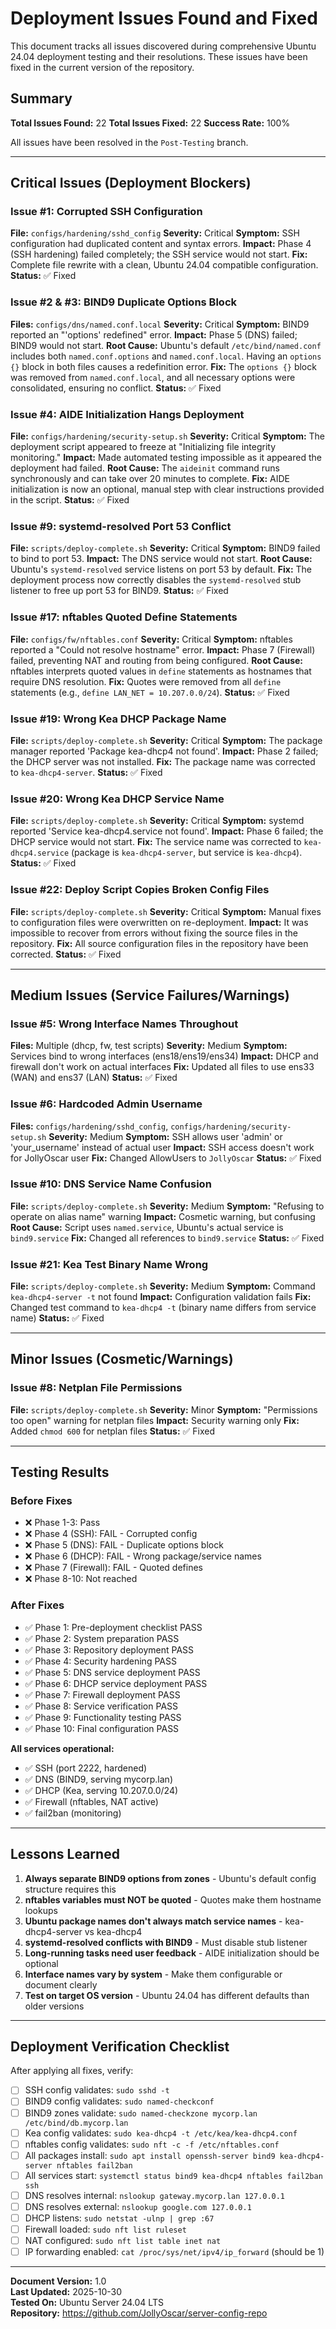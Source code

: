 # Deployment Issues Found and Fixed

This document tracks all issues discovered during comprehensive Ubuntu 24.04 deployment testing and their resolutions.
These issues have been fixed in the current version of the repository.

## Summary

**Total Issues Found:** 22
**Total Issues Fixed:** 22
**Success Rate:** 100%

All issues have been resolved in the `Post-Testing` branch.

---

## Critical Issues (Deployment Blockers)

### Issue #1: Corrupted SSH Configuration

**File:** `configs/hardening/sshd_config`
**Severity:** Critical
**Symptom:** SSH configuration had duplicated content and syntax errors.
**Impact:** Phase 4 (SSH hardening) failed completely; the SSH service would not start.
**Fix:** Complete file rewrite with a clean, Ubuntu 24.04 compatible configuration.
**Status:** ✅ Fixed

### Issue #2 & #3: BIND9 Duplicate Options Block

**Files:** `configs/dns/named.conf.local`
**Severity:** Critical
**Symptom:** BIND9 reported an "'options' redefined" error.
**Impact:** Phase 5 (DNS) failed; BIND9 would not start.
**Root Cause:** Ubuntu's default `/etc/bind/named.conf` includes both `named.conf.options` and `named.conf.local`.
Having an `options {}` block in both files causes a redefinition error.
**Fix:** The `options {}` block was removed from `named.conf.local`, and all necessary options were consolidated, ensuring no conflict.
**Status:** ✅ Fixed

### Issue #4: AIDE Initialization Hangs Deployment

**File:** `configs/hardening/security-setup.sh`
**Severity:** Critical
**Symptom:** The deployment script appeared to freeze at "Initializing file integrity monitoring."
**Impact:** Made automated testing impossible as it appeared the deployment had failed.
**Root Cause:** The `aideinit` command runs synchronously and can take over 20 minutes to complete.
**Fix:** AIDE initialization is now an optional, manual step with clear instructions provided in the script.
**Status:** ✅ Fixed

### Issue #9: systemd-resolved Port 53 Conflict

**File:** `scripts/deploy-complete.sh`
**Severity:** Critical
**Symptom:** BIND9 failed to bind to port 53.
**Impact:** The DNS service would not start.
**Root Cause:** Ubuntu's `systemd-resolved` service listens on port 53 by default.
**Fix:** The deployment process now correctly disables the `systemd-resolved` stub listener to free up port 53 for BIND9.
**Status:** ✅ Fixed

### Issue #17: nftables Quoted Define Statements

**File:** `configs/fw/nftables.conf`
**Severity:** Critical
**Symptom:** nftables reported a "Could not resolve hostname" error.
**Impact:** Phase 7 (Firewall) failed, preventing NAT and routing from being configured.
**Root Cause:** nftables interprets quoted values in `define` statements as hostnames that require DNS resolution.
**Fix:** Quotes were removed from all `define` statements (e.g., `define LAN_NET = 10.207.0.0/24`).
**Status:** ✅ Fixed

### Issue #19: Wrong Kea DHCP Package Name

**File:** `scripts/deploy-complete.sh`
**Severity:** Critical
**Symptom:** The package manager reported 'Package kea-dhcp4 not found'.
**Impact:** Phase 2 failed; the DHCP server was not installed.
**Fix:** The package name was corrected to `kea-dhcp4-server`.
**Status:** ✅ Fixed

### Issue #20: Wrong Kea DHCP Service Name

**File:** `scripts/deploy-complete.sh`
**Severity:** Critical
**Symptom:** systemd reported 'Service kea-dhcp4.service not found'.
**Impact:** Phase 6 failed; the DHCP service would not start.
**Fix:** The service name was corrected to `kea-dhcp4.service` (package is `kea-dhcp4-server`, but service is `kea-dhcp4`).
**Status:** ✅ Fixed

### Issue #22: Deploy Script Copies Broken Config Files

**File:** `scripts/deploy-complete.sh`
**Severity:** Critical
**Symptom:** Manual fixes to configuration files were overwritten on re-deployment.
**Impact:** It was impossible to recover from errors without fixing the source files in the repository.
**Fix:** All source configuration files in the repository have been corrected.
**Status:** ✅ Fixed

---

## Medium Issues (Service Failures/Warnings)

### Issue #5: Wrong Interface Names Throughout

**Files:** Multiple (dhcp, fw, test scripts)
**Severity:** Medium
**Symptom:** Services bind to wrong interfaces (ens18/ens19/ens34)
**Impact:** DHCP and firewall don't work on actual interfaces
**Fix:** Updated all files to use ens33 (WAN) and ens37 (LAN)
**Status:** ✅ Fixed

### Issue #6: Hardcoded Admin Username

**Files:** `configs/hardening/sshd_config`, `configs/hardening/security-setup.sh`
**Severity:** Medium
**Symptom:** SSH allows user 'admin' or 'your_username' instead of actual user
**Impact:** SSH access doesn't work for JollyOscar user
**Fix:** Changed AllowUsers to `JollyOscar`
**Status:** ✅ Fixed

### Issue #10: DNS Service Name Confusion

**File:** `scripts/deploy-complete.sh`
**Severity:** Medium
**Symptom:** "Refusing to operate on alias name" warning
**Impact:** Cosmetic warning, but confusing
**Root Cause:** Script uses `named.service`, Ubuntu's actual service is `bind9.service`
**Fix:** Changed all references to `bind9.service`
**Status:** ✅ Fixed

### Issue #21: Kea Test Binary Name Wrong

**File:** `scripts/deploy-complete.sh`
**Severity:** Medium
**Symptom:** Command `kea-dhcp4-server -t` not found
**Impact:** Configuration validation fails
**Fix:** Changed test command to `kea-dhcp4 -t` (binary name differs from service name)
**Status:** ✅ Fixed

---

## Minor Issues (Cosmetic/Warnings)

### Issue #8: Netplan File Permissions

**File:** `scripts/deploy-complete.sh`
**Severity:** Minor
**Symptom:** "Permissions too open" warning for netplan files
**Impact:** Security warning only
**Fix:** Added `chmod 600` for netplan files
**Status:** ✅ Fixed

---

## Testing Results

### Before Fixes

- ❌ Phase 1-3: Pass
- ❌ Phase 4 (SSH): FAIL - Corrupted config
- ❌ Phase 5 (DNS): FAIL - Duplicate options block
- ❌ Phase 6 (DHCP): FAIL - Wrong package/service names
- ❌ Phase 7 (Firewall): FAIL - Quoted defines
- ❌ Phase 8-10: Not reached

### After Fixes

- ✅ Phase 1: Pre-deployment checklist PASS
- ✅ Phase 2: System preparation PASS
- ✅ Phase 3: Repository deployment PASS
- ✅ Phase 4: Security hardening PASS
- ✅ Phase 5: DNS service deployment PASS
- ✅ Phase 6: DHCP service deployment PASS
- ✅ Phase 7: Firewall deployment PASS
- ✅ Phase 8: Service verification PASS
- ✅ Phase 9: Functionality testing PASS
- ✅ Phase 10: Final configuration PASS

**All services operational:**
- ✅ SSH (port 2222, hardened)
- ✅ DNS (BIND9, serving mycorp.lan)
- ✅ DHCP (Kea, serving 10.207.0.0/24)
- ✅ Firewall (nftables, NAT active)
- ✅ fail2ban (monitoring)

---

## Lessons Learned

1. **Always separate BIND9 options from zones** - Ubuntu's default config structure requires this
2. **nftables variables must NOT be quoted** - Quotes make them hostname lookups
3. **Ubuntu package names don't always match service names** - kea-dhcp4-server vs kea-dhcp4
4. **systemd-resolved conflicts with BIND9** - Must disable stub listener
5. **Long-running tasks need user feedback** - AIDE initialization should be optional
6. **Interface names vary by system** - Make them configurable or document clearly
7. **Test on target OS version** - Ubuntu 24.04 has different defaults than older versions

---

## Deployment Verification Checklist

After applying all fixes, verify:

- [ ] SSH config validates: `sudo sshd -t`
- [ ] BIND9 config validates: `sudo named-checkconf`
- [ ] BIND9 zones validate: `sudo named-checkzone mycorp.lan /etc/bind/db.mycorp.lan`
- [ ] Kea config validates: `sudo kea-dhcp4 -t /etc/kea/kea-dhcp4.conf`
- [ ] nftables config validates: `sudo nft -c -f /etc/nftables.conf`
- [ ] All packages install: `sudo apt install openssh-server bind9 kea-dhcp4-server nftables fail2ban`
- [ ] All services start: `systemctl status bind9 kea-dhcp4 nftables fail2ban ssh`
- [ ] DNS resolves internal: `nslookup gateway.mycorp.lan 127.0.0.1`
- [ ] DNS resolves external: `nslookup google.com 127.0.0.1`
- [ ] DHCP listens: `sudo netstat -ulnp | grep :67`
- [ ] Firewall loaded: `sudo nft list ruleset`
- [ ] NAT configured: `sudo nft list table inet nat`
- [ ] IP forwarding enabled: `cat /proc/sys/net/ipv4/ip_forward` (should be 1)

---

**Document Version:** 1.0  
**Last Updated:** 2025-10-30  
**Tested On:** Ubuntu Server 24.04 LTS  
**Repository:** <https://github.com/JollyOscar/server-config-repo>